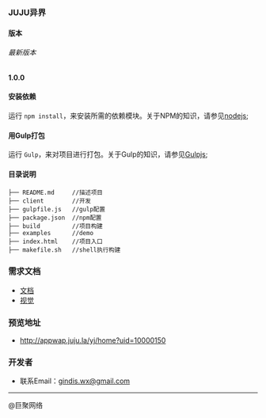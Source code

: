 ### JUJU异界

#### 版本

###### 最新版本

**1.0.0**

#### 安装依赖

运行 `npm install`，来安装所需的依赖模块。关于NPM的知识，请参见[nodejs](http://nodejs.org/);

#### 用Gulp打包

运行 `Gulp`，来对项目进行打包。关于Gulp的知识，请参见[Gulpjs](http://gulpjs.com/);

#### 目录说明

```
├── README.md     //描述项目
├── client        //开发
├── gulpfile.js   //gulp配置
├── package.json  //npm配置
├── build         //项目构建
├── examples      //demo
├── index.html    //项目入口
├── makefile.sh   //shell执行构建

```

### 需求文档
* [文档](./doc/异界所需文案.docx)
* [视觉](./doc/异界.psd.ai)

### 预览地址
* http://appwap.juju.la/yj/home?uid=10000150

### 开发者

* 联系Email：gindis.wx@gmail.com

----
@巨聚网络

